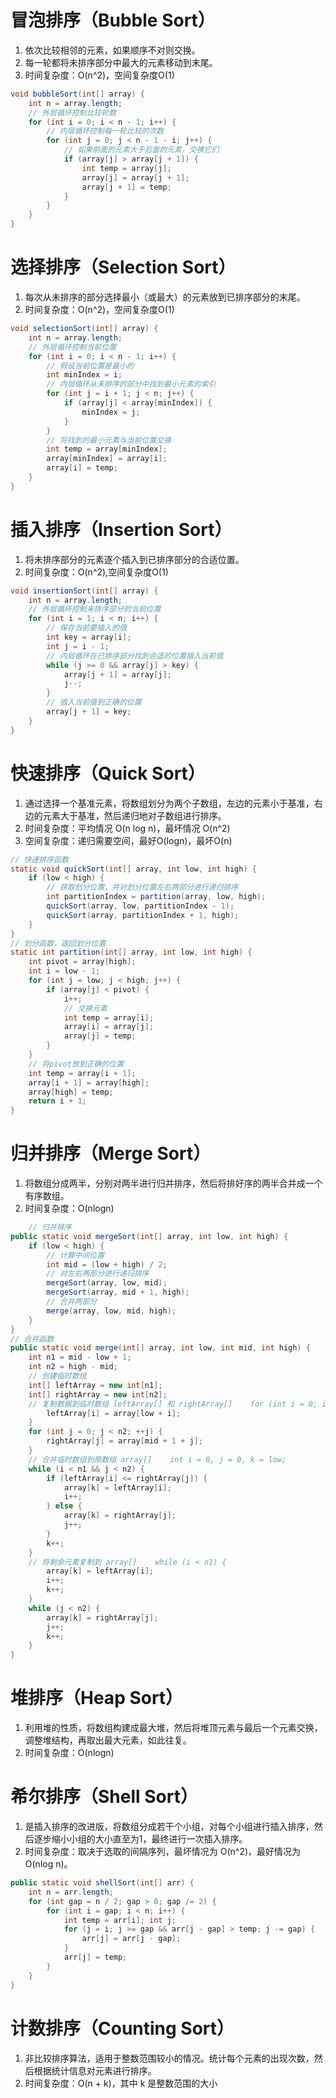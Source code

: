# 冒泡排序（Bubble Sort）
1. 依次比较相邻的元素，如果顺序不对则交换。
2. 每一轮都将未排序部分中最大的元素移动到末尾。
3. 时间复杂度：O(n^2)，空间复杂度O(1)
```java
void bubbleSort(int[] array) { 
	int n = array.length; 
	// 外层循环控制比较轮数 
	for (int i = 0; i < n - 1; i++) { 
		// 内层循环控制每一轮比较的次数 
		for (int j = 0; j < n - 1 - i; j++) { 
			// 如果前面的元素大于后面的元素，交换它们 
			if (array[j] > array[j + 1]) { 
				int temp = array[j]; 
				array[j] = array[j + 1]; 
				array[j + 1] = temp; 
			}
		} 
	}
}
```
# 选择排序（Selection Sort）
1. 每次从未排序的部分选择最小（或最大）的元素放到已排序部分的末尾。
2. 时间复杂度：O(n^2)，空间复杂度O(1)
```java
void selectionSort(int[] array) {
    int n = array.length;
    // 外层循环控制当前位置
    for (int i = 0; i < n - 1; i++) {
        // 假设当前位置是最小的
        int minIndex = i;
        // 内层循环从未排序的部分中找到最小元素的索引
        for (int j = i + 1; j < n; j++) {
            if (array[j] < array[minIndex]) {
                minIndex = j;
            }
        }
        // 将找到的最小元素与当前位置交换
        int temp = array[minIndex];
        array[minIndex] = array[i];
        array[i] = temp;
    }
}
```
# 插入排序（Insertion Sort）
1. 将未排序部分的元素逐个插入到已排序部分的合适位置。
2. 时间复杂度：O(n^2),空间复杂度O(1)
```java
void insertionSort(int[] array) {
    int n = array.length;
    // 外层循环控制未排序部分的当前位置
    for (int i = 1; i < n; i++) {
        // 保存当前要插入的值
        int key = array[i];
        int j = i - 1;
        // 内层循环在已排序部分找到合适的位置插入当前值
        while (j >= 0 && array[j] > key) {
            array[j + 1] = array[j];
            j--;
        }
        // 插入当前值到正确的位置
        array[j + 1] = key;
    }
}
```
# 快速排序（Quick Sort）
1. 通过选择一个基准元素，将数组划分为两个子数组，左边的元素小于基准，右边的元素大于基准，然后递归地对子数组进行排序。
2. 时间复杂度：平均情况 O(n log n)，最坏情况 O(n^2)
3. 空间复杂度：递归需要空间，最好O(logn)，最坏O(n)
```java
// 快速排序函数
static void quickSort(int[] array, int low, int high) {
    if (low < high) {
        // 获取划分位置，并对划分位置左右两部分进行递归排序
        int partitionIndex = partition(array, low, high);
        quickSort(array, low, partitionIndex - 1);
        quickSort(array, partitionIndex + 1, high);
    }
}
// 划分函数，返回划分位置
static int partition(int[] array, int low, int high) {
    int pivot = array[high];
    int i = low - 1;
    for (int j = low; j < high; j++) {
        if (array[j] < pivot) {
            i++;
            // 交换元素
            int temp = array[i];
            array[i] = array[j];
            array[j] = temp;
        }
    }
    // 将pivot放到正确的位置
    int temp = array[i + 1];
    array[i + 1] = array[high];
    array[high] = temp;
    return i + 1;
}
```
# 归并排序（Merge Sort）
1. 将数组分成两半，分别对两半进行归并排序，然后将排好序的两半合并成一个有序数组。
2. 时间复杂度：O(nlogn)
```java
    // 归并排序  
public static void mergeSort(int[] array, int low, int high) {  
    if (low < high) {  
        // 计算中间位置  
        int mid = (low + high) / 2;  
        // 对左右两部分进行递归排序  
        mergeSort(array, low, mid);  
        mergeSort(array, mid + 1, high);  
        // 合并两部分  
        merge(array, low, mid, high);  
    }  
}  
// 合并函数  
public static void merge(int[] array, int low, int mid, int high) {  
    int n1 = mid - low + 1;  
    int n2 = high - mid;  
    // 创建临时数组  
    int[] leftArray = new int[n1];  
    int[] rightArray = new int[n2];  
    // 复制数据到临时数组 leftArray[] 和 rightArray[]    for (int i = 0; i < n1; ++i) {  
        leftArray[i] = array[low + i];  
    }  
    for (int j = 0; j < n2; ++j) {  
        rightArray[j] = array[mid + 1 + j];  
    }  
    // 合并临时数组到原数组 array[]    int i = 0, j = 0, k = low;  
    while (i < n1 && j < n2) {  
        if (leftArray[i] <= rightArray[j]) {  
            array[k] = leftArray[i];  
            i++;  
        } else {  
            array[k] = rightArray[j];  
            j++;  
        }  
        k++;  
    }  
    // 将剩余元素复制到 array[]    while (i < n1) {  
        array[k] = leftArray[i];  
        i++;  
        k++;  
    }  
    while (j < n2) {  
        array[k] = rightArray[j];  
        j++;  
        k++;  
    }  
}
```
# 堆排序（Heap Sort）
1. 利用堆的性质，将数组构建成最大堆，然后将堆顶元素与最后一个元素交换，调整堆结构，再取出最大元素，如此往复。
2. 时间复杂度：O(nlogn)

# 希尔排序（Shell Sort）
1. 是插入排序的改进版，将数组分成若干个小组，对每个小组进行插入排序，然后逐步缩小小组的大小直至为1，最终进行一次插入排序。
2. 时间复杂度：取决于选取的间隔序列，最坏情况为 O(n^2)，最好情况为 O(nlog n)。
```java
public static void shellSort(int[] arr) {  
    int n = arr.length;  
    for (int gap = n / 2; gap > 0; gap /= 2) {  
        for (int i = gap; i < n; i++) {  
            int temp = arr[i]; int j;  
            for (j = i; j >= gap && arr[j - gap] > temp; j -= gap) {  
                arr[j] = arr[j - gap];  
            }  
            arr[j] = temp;  
        }  
    }  
}
```
# 计数排序（Counting Sort）
1. 非比较排序算法，适用于整数范围较小的情况。统计每个元素的出现次数，然后根据统计信息对元素进行排序。
2. 时间复杂度：O(n + k)，其中 k 是整数范围的大小